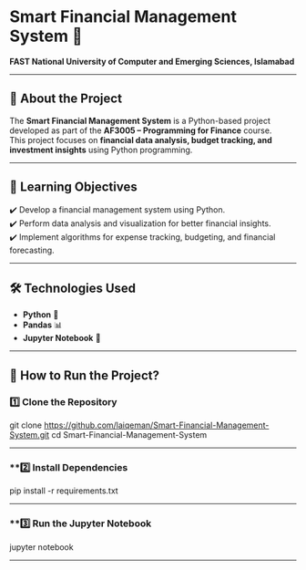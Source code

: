 # Smart Financial Management System 🚀  
**FAST National University of Computer and Emerging Sciences, Islamabad**  

---

## 📌 About the Project  
The **Smart Financial Management System** is a Python-based project developed as part of the **AF3005 – Programming for Finance** course.  
This project focuses on **financial data analysis, budget tracking, and investment insights** using Python programming.  

---

## 🎯 Learning Objectives  
✔️ Develop a financial management system using Python.  
✔️ Perform data analysis and visualization for better financial insights.  
✔️ Implement algorithms for expense tracking, budgeting, and financial forecasting.  

---

## 🛠 Technologies Used  
- **Python** 🐍  
- **Pandas** 📊  
- **Jupyter Notebook** 📓  

---

## 🚀 How to Run the Project?  

### **1️⃣ Clone the Repository**  

git clone https://github.com/laiqeman/Smart-Financial-Management-System.git
cd Smart-Financial-Management-System

---

### **2️⃣ Install Dependencies

pip install -r requirements.txt

---

### **3️⃣ Run the Jupyter Notebook

jupyter notebook

---
